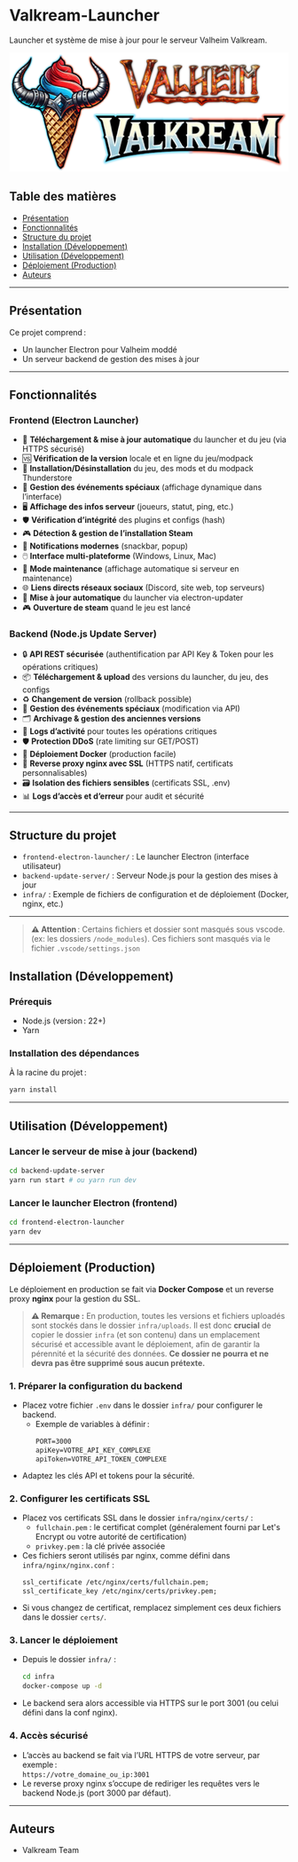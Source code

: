 # Valkream-Launcher

Launcher et système de mise à jour pour le serveur Valheim Valkream.

<img src="./frontend-electron-launcher/src/assets/images/icon-with-name.png">

## Table des matières

- [Présentation](#présentation)
- [Fonctionnalités](#fonctionnalités)
- [Structure du projet](#structure-du-projet)
- [Installation (Développement)](#installation-développement)
- [Utilisation (Développement)](#utilisation-développement)
- [Déploiement (Production)](#déploiement-production)
- [Auteurs](#auteurs)

---

## Présentation

Ce projet comprend :

- Un launcher Electron pour Valheim moddé
- Un serveur backend de gestion des mises à jour

---

## Fonctionnalités

### Frontend (Electron Launcher)

- 🚀 **Téléchargement & mise à jour automatique** du launcher et du jeu (via HTTPS sécurisé)
- 🆚 **Vérification de la version** locale et en ligne du jeu/modpack
- 🧩 **Installation/Désinstallation** du jeu, des mods et du modpack Thunderstore
- 🎉 **Gestion des événements spéciaux** (affichage dynamique dans l’interface)
- 🖥️ **Affichage des infos serveur** (joueurs, statut, ping, etc.)
- 🛡️ **Vérification d’intégrité** des plugins et configs (hash)
- 🎮 **Détection & gestion de l’installation Steam**
- 💬 **Notifications modernes** (snackbar, popup)
- 🖱️ **Interface multi-plateforme** (Windows, Linux, Mac)
- 🛑 **Mode maintenance** (affichage automatique si serveur en maintenance)
- 🌐 **Liens directs réseaux sociaux** (Discord, site web, top serveurs)
- 🔄 **Mise à jour automatique** du launcher via electron-updater
- 🎮 **Ouverture de steam** quand le jeu est lancé

### Backend (Node.js Update Server)

- 🔒 **API REST sécurisée** (authentification par API Key & Token pour les opérations critiques)
- 📦 **Téléchargement & upload** des versions du launcher, du jeu, des configs
- ♻️ **Changement de version** (rollback possible)
- 🎉 **Gestion des événements spéciaux** (modification via API)
- 🗂️ **Archivage & gestion des anciennes versions**
- 📝 **Logs d’activité** pour toutes les opérations critiques
- 🛡️ **Protection DDoS** (rate limiting sur GET/POST)
- 🐳 **Déploiement Docker** (production facile)
- 🔐 **Reverse proxy nginx avec SSL** (HTTPS natif, certificats personnalisables)
- 🗃️ **Isolation des fichiers sensibles** (certificats SSL, .env)
- 📊 **Logs d’accès et d’erreur** pour audit et sécurité

---

## Structure du projet

- `frontend-electron-launcher/` : Le launcher Electron (interface utilisateur)
- `backend-update-server/` : Serveur Node.js pour la gestion des mises à jour
- `infra/` : Exemple de fichiers de configuration et de déploiement (Docker, nginx, etc.)

---

> **⚠️ Attention** : Certains fichiers et dossier sont masqués sous vscode. (ex: les dossiers `/node_modules`). Ces fichiers sont masqués via le fichier `.vscode/settings.json`

## Installation (Développement)

### Prérequis

- Node.js (version : 22+)
- Yarn

### Installation des dépendances

À la racine du projet :

```bash
yarn install
```

---

## Utilisation (Développement)

### Lancer le serveur de mise à jour (backend)

```bash
cd backend-update-server
yarn run start # ou yarn run dev
```

### Lancer le launcher Electron (frontend)

```bash
cd frontend-electron-launcher
yarn dev
```

---

## Déploiement (Production)

Le déploiement en production se fait via **Docker Compose** et un reverse proxy **nginx** pour la gestion du SSL.

> **⚠️ Remarque :** En production, toutes les versions et fichiers uploadés sont stockés dans le dossier `infra/uploads`. Il est donc **crucial** de copier le dossier `infra` (et son contenu) dans un emplacement sécurisé et accessible avant le déploiement, afin de garantir la pérennité et la sécurité des données. **Ce dossier ne pourra et ne devra pas être supprimé sous aucun prétexte.**

### 1. Préparer la configuration du backend

- Placez votre fichier `.env` dans le dossier `infra/` pour configurer le backend.
  - Exemple de variables à définir :
    ```
    PORT=3000
    apiKey=VOTRE_API_KEY_COMPLEXE
    apiToken=VOTRE_API_TOKEN_COMPLEXE
    ```
- Adaptez les clés API et tokens pour la sécurité.

### 2. Configurer les certificats SSL

- Placez vos certificats SSL dans le dossier `infra/nginx/certs/` :
  - `fullchain.pem` : le certificat complet (généralement fourni par Let's Encrypt ou votre autorité de certification)
  - `privkey.pem` : la clé privée associée
- Ces fichiers seront utilisés par nginx, comme défini dans `infra/nginx/nginx.conf` :
  ```
  ssl_certificate /etc/nginx/certs/fullchain.pem;
  ssl_certificate_key /etc/nginx/certs/privkey.pem;
  ```
- Si vous changez de certificat, remplacez simplement ces deux fichiers dans le dossier `certs/`.

### 3. Lancer le déploiement

- Depuis le dossier `infra/` :
  ```bash
  cd infra
  docker-compose up -d
  ```
- Le backend sera alors accessible via HTTPS sur le port 3001 (ou celui défini dans la conf nginx).

### 4. Accès sécurisé

- L’accès au backend se fait via l’URL HTTPS de votre serveur, par exemple :  
  `https://votre_domaine_ou_ip:3001`
- Le reverse proxy nginx s’occupe de rediriger les requêtes vers le backend Node.js (port 3000 par défaut).

---

## Auteurs

- Valkream Team
